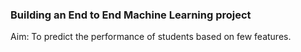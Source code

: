 ### Building an End to End Machine Learning project

Aim: To predict the performance of students based on few features.